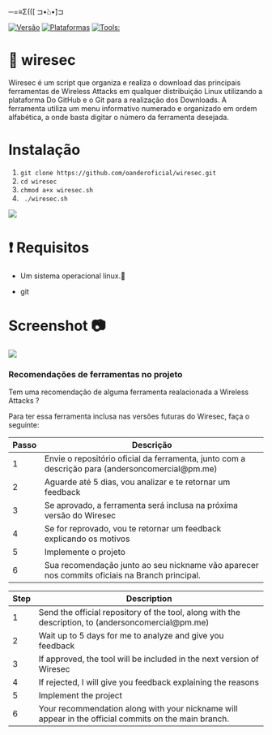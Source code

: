 ─=≡Σ(([ ⊐•̀⌂•́]⊐

[![Versão](https://img.shields.io/badge/vers%C3%A3o-1.3-sucecess.svg)](https://github.com/oandersonbsilva/wiresec/blob/master/wiresec.sh)
[![Plataformas](https://img.shields.io/badge/Plataformas-Linux%20x64%20%7C%20Linux%20x86-inactive.svg)](https://github.com/oandersonbsilva/wiresec)
[![Tools:](https://img.shields.io/badge/Tools%3A-48-blue.svg)](https://github.com/oandersonbsilva/wiresec/blob/master/wiresec.sh)
# 📡 wiresec 

Wiresec é um script que organiza e realiza o download das principais ferramentas de Wireless Attacks em qualquer distribuição Linux utilizando a plataforma Do GitHub e o Git para a realização dos Downloads. A ferramenta utiliza um menu informativo numerado e organizado em ordem alfabética, a onde basta digitar o número da ferramenta desejada.


# Instalação

<ol>
<li><code>git clone https://github.com/oanderoficial/wiresec.git</code></li>
<li><code>cd wiresec </code></li>
<li><code>chmod a+x wiresec.sh</code></li>
<li><code> ./wiresec.sh </code></li>
</ol>
<img src="https://raw.githubusercontent.com/oandersonbsilva/wiresec/master/banner.png">

# :exclamation: Requisitos

<ul>
<li>
<p>Um sistema operacional linux.🐧 </p>
</li>
<li>
<p>git
</p>
</li>
</ul>

# Screenshot 📷

<img src="https://raw.githubusercontent.com/oandersonbsilva/wiresec/master/imagem.png">


<h3> Recomendações de ferramentas no projeto </h3>
<p> Tem uma recomendação de alguma ferramenta realacionada a Wireless Attacks ? </p>
<p> Para ter essa ferramenta inclusa nas versões futuras do Wiresec, faça o seguinte: </p>
<table>
  <thead>
    <tr>
      <th>Passo</th>
      <th>Descrição</th>
    </tr>
  </thead>
  <tbody>
    <tr>
      <td>1</td>
      <td>Envie o repositório oficial da ferramenta, junto com a descrição para (andersoncomercial@pm.me)</td>
    </tr>
    <tr>
      <td>2</td>
      <td>Aguarde até 5 dias, vou analizar e te retornar um feedback</td>
    </tr>
    <tr>
      <td>3</td>
      <td>Se aprovado, a ferramenta será inclusa na próxima versão do Wiresec</td>
    </tr>
    <tr>
      <td>4</td>
      <td>Se for reprovado, vou te retornar um feedback explicando os motivos</td>
    </tr>
    <tr>
      <td>5</td>
      <td>Implemente o projeto</td>
    </tr>
    <tr>
      <td>6</td>
      <td> Sua recomendação junto ao seu nickname vão aparecer nos commits oficiais na Branch principal.</td>
    </tr>
  </tbody>
</table>

<table>
  <thead>
    <tr>
      <th>Step</th>
      <th>Description</th>
    </tr>
  </thead>
  <tbody>
    <tr>
      <td>1</td>
      <td>Send the official repository of the tool, along with the description, to (andersoncomercial@pm.me)</td>
    </tr>
    <tr>
      <td>2</td>
      <td>Wait up to 5 days for me to analyze and give you feedback</td>
    </tr>
    <tr>
      <td>3</td>
      <td>If approved, the tool will be included in the next version of Wiresec</td>
    </tr>
    <tr>
      <td>4</td>
      <td>If rejected, I will give you feedback explaining the reasons</td>
    </tr>
    <tr>
      <td>5</td>
      <td>Implement the project</td>
    </tr>
    <tr>
      <td>6</td>
      <td>Your recommendation along with your nickname will appear in the official commits on the main branch.</td>
    </tr>
  </tbody>
</table>

